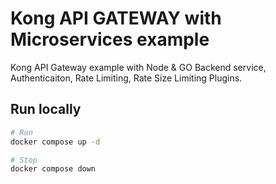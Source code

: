 # Kong API GATEWAY with Microservices example

Kong API Gateway example with Node & GO Backend service, Authenticaiton, Rate Limiting, Rate Size Limiting Plugins.

## Run locally

```bash
# Run
docker compose up -d

# Stop
docker compose down
```
